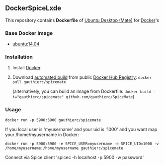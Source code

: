 ## DockerSpiceLxde

This repository contains **Dockerfile** of [Ubuntu Desktop (Mate)](http://ubuntu-mate.org/) for [Docker](https://www.docker.com/)'s


### Base Docker Image

* [ubuntu:14.04](https://registry.hub.docker.com/_/ubuntu/)


### Installation

1. Install [Docker](https://www.docker.com/).

2. Download [automated build](https://registry.hub.docker.com/u/gauthierc/spicemate/) from public [Docker Hub Registry](https://registry.hub.docker.com/): `docker pull gauthierc/spicemate`

   (alternatively, you can build an image from Dockerfile: `docker build -t="gauthierc/spicemate" github.com/gauthierc/SpiceMate`)


### Usage


	docker run -p 5900:5900 gauthierc/spicemate

If you local user is 'myusername' and your uid is '1000' and you want map your /home/myusername in Docker:

	docker run -p 5900:5900 -e SPICE_USER=myusername -e SPICE_UID=1000 -v /home/myusername:/home/myusername gauthierc/spicemate

Connect via Spice client 'spicec -h localhost -p 5900 -w password'

